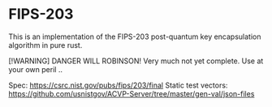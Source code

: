 # FIPS-203

This is an implementation of the FIPS-203 post-quantum key encapsulation algorithm in pure rust.

[!WARNING]
DANGER WILL ROBINSON! Very much not yet complete. Use at your own peril ..

Spec: https://csrc.nist.gov/pubs/fips/203/final
Static test vectors: https://github.com/usnistgov/ACVP-Server/tree/master/gen-val/json-files

